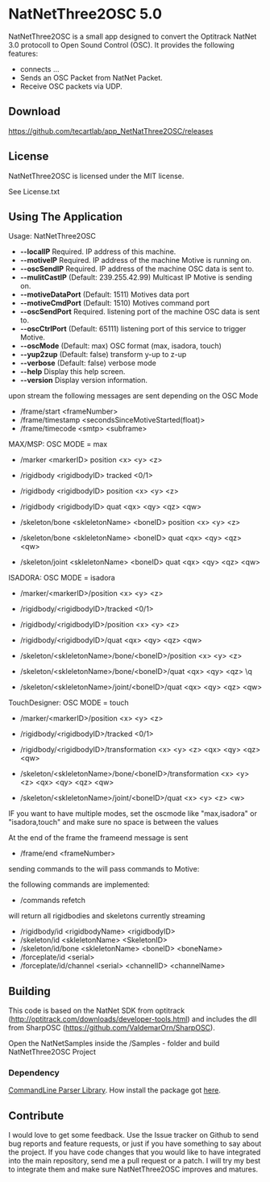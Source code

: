 NatNetThree2OSC 5.0
===================================


NatNetThree2OSC is a small app designed to convert the Optitrack NatNet 3.0 protocoll to Open Sound Control (OSC). It provides the following features:

+ connects ...
+ Sends an OSC Packet from NatNet Packet.
+ Receive OSC packets via UDP.

Download
--------

https://github.com/tecartlab/app_NetNatThree2OSC/releases

License
-------

NatNetThree2OSC is licensed under the MIT license.

See License.txt

Using The Application
-----------------

Usage: NatNetThree2OSC  
* **--localIP**          Required. IP address of this machine.
* **--motiveIP**          Required. IP address of the machine Motive is running on.
* **--oscSendIP**         Required. IP address of the machine OSC data is sent to.
* **--mulitCastIP**       (Default: 239.255.42.99) Multicast IP Motive is sending on.
* **--motiveDataPort**    (Default: 1511) Motives data port
* **--motiveCmdPort**     (Default: 1510) Motives command port
* **--oscSendPort**       Required. listening port of the machine OSC data is sent to.
* **--oscCtrlPort**       (Default: 65111) listening port of this service to trigger Motive.
* **--oscMode**           (Default: max) OSC format (max, isadora, touch)
* **--yup2zup**           (Default: false) transform y-up to z-up
* **--verbose**          (Default: false) verbose mode
* **--help**              Display this help screen.
* **--version**           Display version information.

upon stream the following messages are sent depending on the OSC Mode

+ /frame/start \<frameNumber>
+ /frame/timestamp \<secondsSinceMotiveStarted(float)>
+ /frame/timecode \<smtp> \<subframe>

MAX/MSP: OSC MODE = max

+ /marker \<markerID> position \<x> \<y> \<z>

+ /rigidbody \<rigidbodyID> tracked \<0/1>
+ /rigidbody \<rigidbodyID> position \<x> \<y> \<z>
+ /rigidbody \<rigidbodyID> quat \<qx> \<qy> \<qz> \<qw>

+ /skeleton/bone \<skleletonName> \<boneID> position \<x> \<y> \<z>
+ /skeleton/bone \<skleletonName> \<boneID> quat \<qx> \<qy> \<qz> \<qw>
+ /skeleton/joint \<skleletonName> \<boneID> quat \<qx> \<qy> \<qz> \<qw>

ISADORA: OSC MODE = isadora

+ /marker/\<markerID>/position \<x> \<y> \<z>

+ /rigidbody/\<rigidbodyID>/tracked \<0/1>
+ /rigidbody/\<rigidbodyID>/position \<x> \<y> \<z>
+ /rigidbody/\<rigidbodyID>/quat \<qx> \<qy> \<qz> \<qw>

+ /skeleton/\<skleletonName>/bone/\<boneID>/position \<x> \<y> \<z>
+ /skeleton/\<skleletonName>/bone/\<boneID>/quat \<qx> \<qy> \<qz> \q<w>
+ /skeleton/\<skleletonName>/joint/\<boneID>/quat \<qx> \<qy> \<qz> \<qw>

TouchDesigner: OSC MODE = touch

+ /marker/\<markerID>/position \<x> \<y> \<z>

+ /rigidbody/\<rigidbodyID>/tracked \<0/1>
+ /rigidbody/\<rigidbodyID>/transformation \<x> \<y> \<z> \<qx> \<qy> \<qz> \<qw>

+ /skeleton/\<skleletonName>/bone/\<boneID>/transformation \<x> \<y> \<z> \<qx> \<qy> \<qz> \<qw>
+ /skeleton/\<skleletonName>/joint/\<boneID>/quat \<x> \<y> \<z> \<w>

IF you want to have multiple modes, set the oscmode like "max,isadora" or "isadora,touch" and make sure no space is between the values

At the end of the frame the frameend message is sent

+ /frame/end \<frameNumber>

sending commands to the <OscListeningPort> will pass commands to Motive:

the following commands are implemented:

+ /commands refetch

will return all rigidbodies and skeletons currently streaming

+ /rigidbody/id \<rigidbodyName> \<rigidbodyID>
+ /skeleton/id \<skleletonName> \<SkeletonID>
+ /skeleton/id/bone \<skleletonName> \<boneID> \<boneName>
+ /forceplate/id \<serial>
+ /forceplate/id/channel \<serial> \<channelID> \<channelName>

Building
---------

This code is based on the NatNet SDK from optitrack (http://optitrack.com/downloads/developer-tools.html) and includes the dll from SharpOSC (https://github.com/ValdemarOrn/SharpOSC).

Open the NatNetSamples inside the /Samples - folder and build NatNetThree2OSC Project

### Dependency

[CommandLine Parser Library](https://github.com/commandlineparser/commandline). How install the package got [here](https://github.com/commandlineparser/commandline/wiki/Getting-Started).

Contribute
----------

I would love to get some feedback. Use the Issue tracker on Github to send bug reports and feature requests, or just if you have something to say about the project. If you have code changes that you would like to have integrated into the main repository, send me a pull request or a patch. I will try my best to integrate them and make sure NatNetThree2OSC improves and matures.
